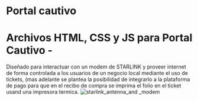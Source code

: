 # Portal cautivo
Archivos HTML, CSS y JS para Portal Cautivo - 
================================================================
Diseñado para interactuar con un modem de STARLINK y proveer internet de forma controlada a los usuarios
de un negocio local mediante el uso de tickets, (mas adelante se plantea la posibilidad de integrarlo a 
la plataforma de pago para que en el recibo de compra se imprima el folio en el ticket usand una impresora termica.
![starlink_antenna_and _modem](https://github.com/user-attachments/assets/d056227d-7614-4dc3-a7be-b2f1dc0a7cf9)
